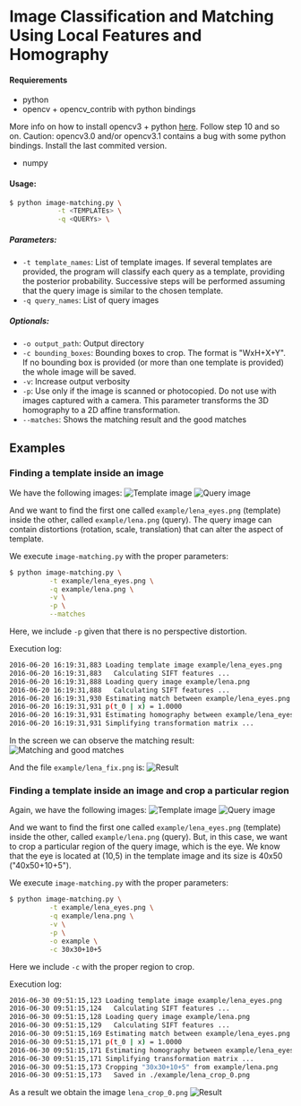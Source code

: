 # Image Classification and Matching Using Local Features and Homography

#### Requierements
- python
- opencv + opencv_contrib with python bindings

More info on how to install opencv3 + python [here](http://www.pyimagesearch.com/2015/06/22/install-opencv-3-0-and-python-2-7-on-ubuntu/). Follow step 10 and so on. Caution: opencv3.0 and/or opencv3.1 contains a bug with some python bindings. Install the last commited version.

- numpy

#### Usage:
```bash
$ python image-matching.py \
            -t <TEMPLATEs> \
            -q <QUERYs> \ 
```

##### Parameters:
- `-t template_names`: List of template images. If several templates are provided, the program will classify each query as a template, providing the posterior probability. Successive steps will be performed assuming that the query image is similar to the chosen template.
- `-q query_names`: List of query images

##### Optionals:
- `-o output_path`: Output directory
- `-c bounding_boxes`: Bounding boxes to crop. The format is "WxH+X+Y". If no bounding box is provided (or more than one template is provided) the whole image will be saved.
- `-v`: Increase output verbosity
- `-p`: Use only if the image is scanned or photocopied. Do not use with images captured with a camera. This parameter transforms the 3D homography to a 2D affine transformation.
- `--matches`: Shows the matching result and the good matches

## Examples

### Finding a template inside an image

We have the following images:
![Template image](https://github.com/dmartinalbo/image-matching/blob/master/example/lena_eyes.png "Template image")
![Query image](https://github.com/dmartinalbo/image-matching/blob/master/example/lena.png "Query image")

And we want to find the first one called `example/lena_eyes.png` (template) inside the other, called `example/lena.png` (query). The query image can contain distortions (rotation, scale, translation) that can alter the aspect of template.

We execute `image-matching.py` with the proper parameters:
```bash
$ python image-matching.py \
          -t example/lena_eyes.png \
          -q example/lena.png \
          -v \
          -p \
          --matches
```
Here, we include `-p` given that there is no perspective distortion. 

Execution log:
```bash
2016-06-20 16:19:31,883 Loading template image example/lena_eyes.png
2016-06-20 16:19:31,883   Calculating SIFT features ...
2016-06-20 16:19:31,888 Loading query image example/lena.png
2016-06-20 16:19:31,888   Calculating SIFT features ...
2016-06-20 16:19:31,930 Estimating match between example/lena_eyes.png and example/lena.png
2016-06-20 16:19:31,931 p(t_0 | x) = 1.0000
2016-06-20 16:19:31,931 Estimating homography between example/lena_eyes.png and example/lena.png
2016-06-20 16:19:31,931 Simplifying transformation matrix ...
```

In the screen we can observe the matching result:
![Matching and good matches](https://github.com/dmartinalbo/image-matching/blob/master/example/matches.png "Matching and good matches")

And the file `example/lena_fix.png` is:
![Result](https://github.com/dmartinalbo/image-matching/blob/master/example/lena_fix.png "Result")

### Finding a template inside an image and crop a particular region

Again, we have the following images:
![Template image](https://github.com/dmartinalbo/image-matching/blob/master/example/lena_eyes.png "Template image")
![Query image](https://github.com/dmartinalbo/image-matching/blob/master/example/lena.png "Query image")

And we want to find the first one called `example/lena_eyes.png` (template) inside the other, called `example/lena.png` (query). But, in this case, we want to crop a particular region of the query image, which is the eye. We know that the eye is located at (10,5) in the template image and its size is 40x50 ("40x50+10+5").

We execute `image-matching.py` with the proper parameters:
```bash
$ python image-matching.py \
          -t example/lena_eyes.png \
          -q example/lena.png \
          -v \
          -p \
          -o example \
          -c 30x30+10+5
```
Here we include `-c` with the proper region to crop.

Execution log:
```bash
2016-06-30 09:51:15,123 Loading template image example/lena_eyes.png
2016-06-30 09:51:15,124   Calculating SIFT features ...
2016-06-30 09:51:15,128 Loading query image example/lena.png
2016-06-30 09:51:15,129   Calculating SIFT features ...
2016-06-30 09:51:15,169 Estimating match between example/lena_eyes.png and example/lena.png
2016-06-30 09:51:15,171 p(t_0 | x) = 1.0000
2016-06-30 09:51:15,171 Estimating homography between example/lena_eyes.png and example/lena.png
2016-06-30 09:51:15,171 Simplifying transformation matrix ...
2016-06-30 09:51:15,173 Cropping "30x30+10+5" from example/lena.png
2016-06-30 09:51:15,173   Saved in ./example/lena_crop_0.png
```

As a result we obtain the image `lena_crop_0.png` ![Result](https://github.com/dmartinalbo/image-matching/blob/master/example/lena_crop_0.png "Result")